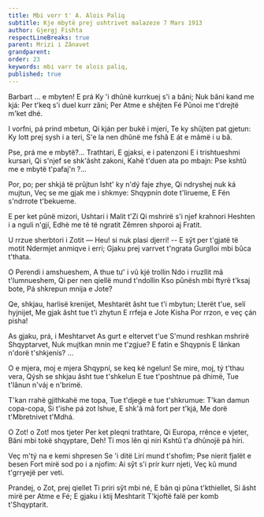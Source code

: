 ```yaml
---
title: Mbi vorr t' A. Alois Paliq
subtitle: Kje mbytë prej ushtrivet malazeze 7 Mars 1913
author: Gjergj Fishta
respectLineBreaks: true
parent: Mrizi i Zânavet
grandparent:
order: 23
keywords: mbi varr te alois paliq,
published: true
---
```


Barbart ... e mbyten! E prá
Ky 'i dhûnë kurrkuej s'i a bâni;
Nuk bâni kand me kjá:
Per t'keq s'i duel kurr zâni;
Per Atme e shêjten Fé
Pûnoi me t'drejtë m'ket dhé.

I vorfni, pá prind mbetun,
Qi kján per bukë i mjeri,
Te ky shûjten pat gjetun:
Ky lott prej sysh i a teri,
S'e la nen dhûnë me fshâ
E át e mâmë i u bâ.

Pse, prá me e mbytë?... Trathtari,
E gjaksi, e i patenzoni
E i trishtueshmi kursari,
Qi s'njef se shk'âsht zakoni,
Kahë t'duen ata po mbajn:
Pse kshtû me e mbytë t'pafaj'n ?...

Por, po; per shkjá të prûjtun
Isht' ky n'dý faje zhye,
Qi ndryshej nuk ká mujtun,
Veç se me gjak me i shkmye:
Shqypnín dote t'lirueme,
E Fén s'ndrrote t'bekueme.

E per ket pûnë mizori,
Ushtari i Malit t'Zí
Qi mshrirë s'i njef krahnori
Heshten i a nguli n'gjí,
Edhè me tê të ngratit
Zêmren shporoi aj Fratit.

U rrzue sherbtori i Zotit
— Heu! si nuk plasi djerri! --
E sŷt per t'gjatë të motit
Ndermjet anmiqve i erri;
Gjaku prej varrvet t'ngrata
Gurglloi mbi bûca t'thata.

O Perendi i amshueshem,
A thue tư' i vũ kjé trollin
Ndo i rruzllit mâ t'lumnueshem,
Qi per nen qiellë mund t'ndollin
Kso pûnësh mbi ftyrë t'ksaj bote,
Pá shkrepun mnija e Jote?

Qe, shkjau, harlisë krenijet,
Meshtarët âsht tue t'i mbytun;
Lterët t'ue, selí hyjnijet,
Me gjak âsht tue t'i zhytun
E rrfeja e Jote Kisha
Por rrzon, e veç çán pisha!

As gjaku, prá, i Meshtarvet
As gurt e eltervet t'ue
S'mund reshkan mshrirë Shqyptarvet,
Nuk mujtkan mnín me t'zgjue?
E fatin e Shqypnís
E lânkan n'dorë t'shkjenís? ...

O e mjera, moj e mjera
Shqypní, se keq ké ngelun!
Se mire, moj, tý t'thau vera,
Qýsh se shkjau âsht tue t'shkelun
E tue t'poshtnue pá dhimë,
Tue t'lânun n'váj e n'brimë.

T'kan rrahë gjithkahë me topa,
Tue t'djegë e tue t'shkrumue:
T'kan damun copa-copa,
Si t'ishe pá zot lshue,
E shk'â mâ fort per t'kjá,
Me dorë t'Mbretnivet t'Mdhá.

O Zot! o Zot! mos tjeter
Per ket pleqni trathtare,
Qi Europa, rrênce e vjeter,
Bâni mbi tokë shqyptare,
Deh! Ti mos lên qi niri
Kshtû t'a dhûnojë pá hiri.

Veç m'tý na e kemi shpresen
Se 'i ditë Lirí mund t'shofim;
Pse nierit fjalët e besen
Fort mirë sod po i a njofim:
Ai sŷt s'i prír kurr njeti,
Veç kû mund t'grryejë per veti.

Prandej, o Zot, prej qiellet
Ti priri sŷt mbi né,
E bân qi pûna t'kthiellet,
Si âsht mirë per Atme e Fé;
E gjaku i ktij Meshtarit
T'kjoftë falë per komb t'Shqyptarit.
